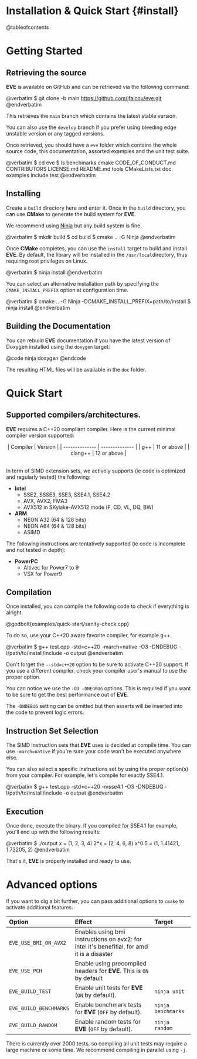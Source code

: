 Installation & Quick Start {#install}
==========================

@tableofcontents

# Getting Started

## Retrieving the source

**EVE** is available on GitHub and can be retrieved via the following command:
<br/>

@verbatim
$ git clone -b main https://github.com/jfalcou/eve.git
@endverbatim

This retrieves the `main` branch which contains the latest stable version.

You can also use the `develop` branch if you prefer using bleeding edge unstable version or any tagged versions.

Once retrieved, you should have a `eve` folder which contains the whole source code, this documentation, assorted examples and the unit test suite.

@verbatim
$ cd eve
$ ls
  benchmarks  cmake  CODE_OF_CONDUCT.md  CONTRIBUTORS  LICENSE.md
  README.md   tools  CMakeLists.txt      doc           examples
  include     test
@endverbatim

## Installing

Create a `build` directory here and enter it. Once in the `build` directory, you can use  **CMake** to generate the build system for **EVE**.

We recommend using [Ninja](https://ninja-build.org/) but any build system
is fine.

@verbatim
$ mkdir build
$ cd build
$ cmake .. -G Ninja
@endverbatim

Once **CMake** completes, you can use the `install` target to build and install **EVE**. By default, the library will be installed in the `/usr/local`directory, thus requiring root privileges on Linux.

@verbatim
$ ninja install
@endverbatim

You can select an alternative installation path by specifying the `CMAKE_INSTALL_PREFIX` option at configuration time.

@verbatim
$ cmake .. -G Ninja -DCMAKE_INSTALL_PREFIX=path/to/install
$ ninja install
@endverbatim

## Building the Documentation
You can rebuild **EVE** documentation if you have the latest version of Doxygen installed using the `doxygen` target:
<br/>

@code
ninja doxygen
@endcode

The resulting HTML files will be available in the `doc` folder.

# Quick Start

## Supported compilers/architectures.

**EVE** requires a C++20 compliant compiler. Here is the current minimal compiler version supported:

<center>
| Compiler       | Version        |
| -------------- | -------------- |
| g++            | 11  or above   |
| clang++        | 12  or above   |
</center>
<br/>

In term of SIMD extension sets, we actively supports (ie code is optimized and regularly tested) the following:

  - **Intel**
    - SSE2, SSSE3, SSE3, SSE4.1, SSE4.2
    - AVX, AVX2, FMA3
    - AVX512 in SKylake-AVX512 mode (F, CD, VL, DQ, BW)
  - **ARM**
    - NEON A32 (64 & 128 bits)
    - NEON A64 (64 & 128 bits)
    - ASIMD

The following instructions are tentatively supported (ie code is incomplete and not tested in depth):

- **PowerPC**
  - Altivec for Power7 to 9
  - VSX for Power9

## Compilation

Once installed, you can compile the following code to check if everything is alright.

@godbolt{examples/quick-start/sanity-check.cpp}

To do so, use your C++20 aware favorite compiler, for example g++.

@verbatim
$ g++ test.cpp -std=c++20  -march=native -O3 -DNDEBUG -I/path/to/install/include -o output
@endverbatim

Don't forget the `--std=c++20` option to be sure to activate C++20 support. If you use a different compiler, check your compiler user's manual to use the proper option.

You can notice we use the `-O3 -DNEDBUG` options. This is required if you want to be sure to get the best performance out of **EVE**.

The `-DNDEBUG` setting can be omitted but then asserts will be inserted into the code to prevent logic errors.

## Instruction Set Selection

The SIMD instruction sets that **EVE** uses is decided at compile time. You can use `-march=native` if you're sure your code won't be executed anywhere else.

You can also select a specific instructions set by using the proper option(s) from your compiler. For example, let's compile for exactly SSE4.1.

@verbatim
$ g++ test.cpp -std=c++20  -msse4.1 -O3 -DNDEBUG -I/path/to/install/include -o output
@endverbatim

## Execution

Once done, execute the binary. If you compiled for SSE4.1 for example, you'll end up with the
following results:

@verbatim
$ ./output
 x     = (1, 2, 3, 4)
 2*x   = (2, 4, 6, 8)
 x^0.5 = (1, 1.41421, 1.73205, 2)
@endverbatim

That's it, **EVE** is properly installed and ready to use.

# Advanced options

If you want to dig a bit further, you can pass additional options to `cmake` to activate additional features.

| Option | Effect     | Target              |
|:-------|:-----------|:--------------------|
| `EVE_USE_BMI_ON_AVX2` | Enables using bmi instructions on avx2: for intel it's benefitial, for amd it is a disaster |
| `EVE_USE_PCH`    | Enable using precompiled headers for **EVE**. This is `ON` by default  |                     |
| `EVE_BUILD_TEST` | Enable unit tests for **EVE** (`ON` by default).  | `ninja unit`        |
| `EVE_BUILD_BENCHMARKS`    | Enable benchmark tests for **EVE** (`OFF` by default). | `ninja benchmarks`  |
| `EVE_BUILD_RANDOM`        | Enable random tests for **EVE** (`OFF` by default). | `ninja random`      |

There is currently over 2000 tests, so compiling all unit tests may require a large machine or some time. We recommend compiling in parallel using `-j`.
